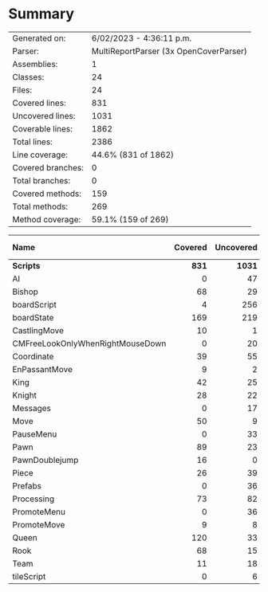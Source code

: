﻿# Summary
|||
|:---|:---|
| Generated on: | 6/02/2023 - 4:36:11 p.m. |
| Parser: | MultiReportParser (3x OpenCoverParser) |
| Assemblies: | 1 |
| Classes: | 24 |
| Files: | 24 |
| Covered lines: | 831 |
| Uncovered lines: | 1031 |
| Coverable lines: | 1862 |
| Total lines: | 2386 |
| Line coverage: | 44.6% (831 of 1862) |
| Covered branches: | 0 |
| Total branches: | 0 |
| Covered methods: | 159 |
| Total methods: | 269 |
| Method coverage: | 59.1% (159 of 269) |

|**Name**|**Covered**|**Uncovered**|**Coverable**|**Total**|**Line coverage**|**Covered**|**Total**|**Branch coverage**|**Covered**|**Total**|**Method coverage**|
|:---|---:|---:|---:|---:|---:|---:|---:|---:|---:|---:|---:|
|**Scripts**|**831**|**1031**|**1862**|**2386**|**44.6%**|**0**|**0**|****|**159**|**269**|**59.1%**|
|AI|0|47|47|68|0%|0|0||0|2|0%|
|Bishop|68|29|97|106|70.1%|0|0||9|14|64.2%|
|boardScript|4|256|260|273|1.5%|0|0||2|26|7.6%|
|boardState|169|219|388|499|43.5%|0|0||34|42|80.9%|
|CastlingMove|10|1|11|21|90.9%|0|0||4|4|100%|
|CMFreeLookOnlyWhenRightMouseDown|0|20|20|38|0%|0|0||0|2|0%|
|Coordinate|39|55|94|125|41.4%|0|0||16|28|57.1%|
|EnPassantMove|9|2|11|20|81.8%|0|0||4|4|100%|
|King|42|25|67|94|62.6%|0|0||11|14|78.5%|
|Knight|28|22|50|59|56%|0|0||9|14|64.2%|
|Messages|0|17|17|31|0%|0|0||0|2|0%|
|Move|50|9|59|87|84.7%|0|0||11|12|91.6%|
|PauseMenu|0|33|33|58|0%|0|0||0|5|0%|
|Pawn|89|23|112|152|79.4%|0|0||11|14|78.5%|
|PawnDoublejump|16|0|16|28|100%|0|0||4|4|100%|
|Piece|26|39|65|121|40%|0|0||8|13|61.5%|
|Prefabs|0|36|36|72|0%|0|0||0|3|0%|
|Processing|73|82|155|123|47%|0|0||10|14|71.4%|
|PromoteMenu|0|36|36|64|0%|0|0||0|12|0%|
|PromoteMove|9|8|17|27|52.9%|0|0||4|6|66.6%|
|Queen|120|33|153|162|78.4%|0|0||9|12|75%|
|Rook|68|15|83|92|81.9%|0|0||9|12|75%|
|Team|11|18|29|46|37.9%|0|0||4|8|50%|
|tileScript|0|6|6|20|0%|0|0||0|2|0%|
